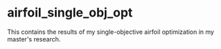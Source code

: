 # airfoil_single_obj_opt
This contains the results of my single-objective airfoil optimization in my master's research.
